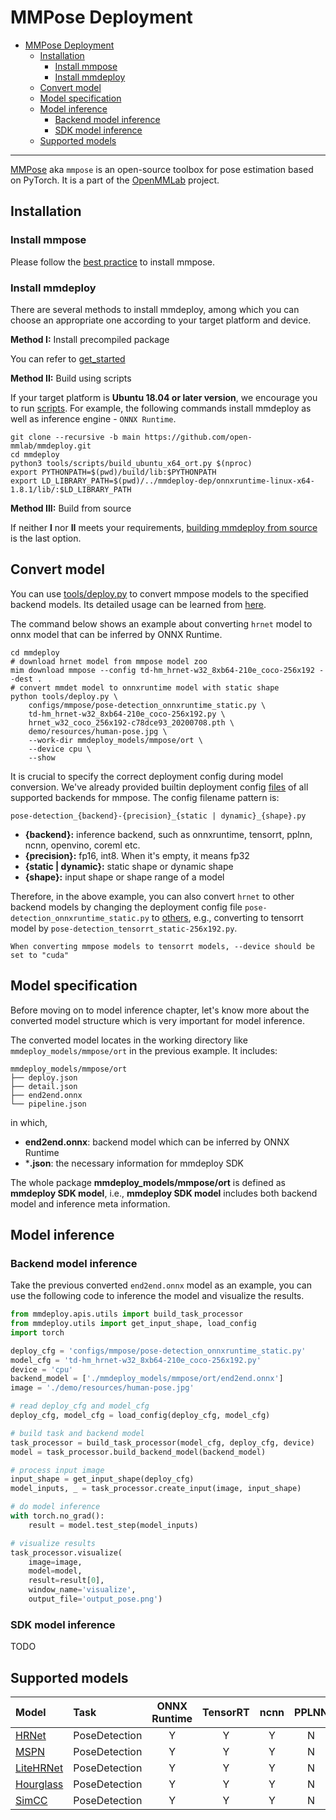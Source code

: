 # MMPose Deployment

- [MMPose Deployment](#mmpose-deployment)
  - [Installation](#installation)
    - [Install mmpose](#install-mmpose)
    - [Install mmdeploy](#install-mmdeploy)
  - [Convert model](#convert-model)
  - [Model specification](#model-specification)
  - [Model inference](#model-inference)
    - [Backend model inference](#backend-model-inference)
    - [SDK model inference](#sdk-model-inference)
  - [Supported models](#supported-models)

______________________________________________________________________

[MMPose](https://github.com/open-mmlab/mmpose/tree/1.x) aka `mmpose` is an open-source toolbox for pose estimation based on PyTorch. It is a part of the [OpenMMLab](https://openmmlab.com/) project.

## Installation

### Install mmpose

Please follow the [best practice](https://mmpose.readthedocs.io/en/1.x/installation.html#best-practices) to install mmpose.

### Install mmdeploy

There are several methods to install mmdeploy, among which you can choose an appropriate one according to your target platform and device.

**Method I:** Install precompiled package

You can refer to [get_started](https://mmdeploy.readthedocs.io/en/latest/get_started.html#installation)

**Method II:** Build using scripts

If your target platform is **Ubuntu 18.04 or later version**, we encourage you to run
[scripts](../01-how-to-build/build_from_script.md). For example, the following commands install mmdeploy as well as inference engine - `ONNX Runtime`.

```shell
git clone --recursive -b main https://github.com/open-mmlab/mmdeploy.git
cd mmdeploy
python3 tools/scripts/build_ubuntu_x64_ort.py $(nproc)
export PYTHONPATH=$(pwd)/build/lib:$PYTHONPATH
export LD_LIBRARY_PATH=$(pwd)/../mmdeploy-dep/onnxruntime-linux-x64-1.8.1/lib/:$LD_LIBRARY_PATH
```

**Method III:** Build from source

If neither **I** nor **II** meets your requirements, [building mmdeploy from source](../01-how-to-build/build_from_source.md) is the last option.

## Convert model

You can use [tools/deploy.py](https://github.com/open-mmlab/mmdeploy/tree/main/tools/deploy.py) to convert mmpose models to the specified backend models. Its detailed usage can be learned from [here](https://github.com/open-mmlab/mmdeploy/tree/main/docs/en/02-how-to-run/convert_model.md#usage).

The command below shows an example about converting `hrnet` model to onnx model that can be inferred by ONNX Runtime.

```shell
cd mmdeploy
# download hrnet model from mmpose model zoo
mim download mmpose --config td-hm_hrnet-w32_8xb64-210e_coco-256x192 --dest .
# convert mmdet model to onnxruntime model with static shape
python tools/deploy.py \
    configs/mmpose/pose-detection_onnxruntime_static.py \
    td-hm_hrnet-w32_8xb64-210e_coco-256x192.py \
    hrnet_w32_coco_256x192-c78dce93_20200708.pth \
    demo/resources/human-pose.jpg \
    --work-dir mmdeploy_models/mmpose/ort \
    --device cpu \
    --show
```

It is crucial to specify the correct deployment config during model conversion. We've already provided builtin deployment config [files](https://github.com/open-mmlab/mmdeploy/tree/main/configs/mmpose) of all supported backends for mmpose. The config filename pattern is:

```
pose-detection_{backend}-{precision}_{static | dynamic}_{shape}.py
```

- **{backend}:** inference backend, such as onnxruntime, tensorrt, pplnn, ncnn, openvino, coreml etc.
- **{precision}:** fp16, int8. When it's empty, it means fp32
- **{static | dynamic}:** static shape or dynamic shape
- **{shape}:** input shape or shape range of a model

Therefore, in the above example, you can also convert `hrnet` to other backend models by changing the deployment config file `pose-detection_onnxruntime_static.py` to [others](https://github.com/open-mmlab/mmdeploy/tree/main/configs/mmpose), e.g., converting to tensorrt model by `pose-detection_tensorrt_static-256x192.py`.

```{tip}
When converting mmpose models to tensorrt models, --device should be set to "cuda"
```

## Model specification

Before moving on to model inference chapter, let's know more about the converted model structure which is very important for model inference.

The converted model locates in the working directory like `mmdeploy_models/mmpose/ort` in the previous example. It includes:

```
mmdeploy_models/mmpose/ort
├── deploy.json
├── detail.json
├── end2end.onnx
└── pipeline.json
```

in which,

- **end2end.onnx**: backend model which can be inferred by ONNX Runtime
- \***.json**: the necessary information for mmdeploy SDK

The whole package **mmdeploy_models/mmpose/ort** is defined as **mmdeploy SDK model**, i.e., **mmdeploy SDK model** includes both backend model and inference meta information.

## Model inference

### Backend model inference

Take the previous converted `end2end.onnx` model as an example, you can use the following code to inference the model and visualize the results.

```python
from mmdeploy.apis.utils import build_task_processor
from mmdeploy.utils import get_input_shape, load_config
import torch

deploy_cfg = 'configs/mmpose/pose-detection_onnxruntime_static.py'
model_cfg = 'td-hm_hrnet-w32_8xb64-210e_coco-256x192.py'
device = 'cpu'
backend_model = ['./mmdeploy_models/mmpose/ort/end2end.onnx']
image = './demo/resources/human-pose.jpg'

# read deploy_cfg and model_cfg
deploy_cfg, model_cfg = load_config(deploy_cfg, model_cfg)

# build task and backend model
task_processor = build_task_processor(model_cfg, deploy_cfg, device)
model = task_processor.build_backend_model(backend_model)

# process input image
input_shape = get_input_shape(deploy_cfg)
model_inputs, _ = task_processor.create_input(image, input_shape)

# do model inference
with torch.no_grad():
    result = model.test_step(model_inputs)

# visualize results
task_processor.visualize(
    image=image,
    model=model,
    result=result[0],
    window_name='visualize',
    output_file='output_pose.png')
```

### SDK model inference

TODO

## Supported models

| Model                                                                                                  | Task          | ONNX Runtime | TensorRT | ncnn | PPLNN | OpenVINO |
| :----------------------------------------------------------------------------------------------------- | :------------ | :----------: | :------: | :--: | :---: | :------: |
| [HRNet](https://mmpose.readthedocs.io/en/1.x/model_zoo_papers/backbones.html#hrnet-cvpr-2019)          | PoseDetection |      Y       |    Y     |  Y   |   N   |    Y     |
| [MSPN](https://mmpose.readthedocs.io/en/1.x/model_zoo_papers/backbones.html#mspn-arxiv-2019)           | PoseDetection |      Y       |    Y     |  Y   |   N   |    Y     |
| [LiteHRNet](https://mmpose.readthedocs.io/en/1.x/model_zoo_papers/backbones.html#litehrnet-cvpr-2021)  | PoseDetection |      Y       |    Y     |  Y   |   N   |    Y     |
| [Hourglass](https://mmpose.readthedocs.io/en/1.x/model_zoo_papers/algorithms.html#hourglass-eccv-2016) | PoseDetection |      Y       |    Y     |  Y   |   N   |    Y     |
| [SimCC](https://mmpose.readthedocs.io/en/1.x/model_zoo_papers/algorithms.html#simcc-eccv-2022)         | PoseDetection |      Y       |    Y     |  Y   |   N   |    N     |
